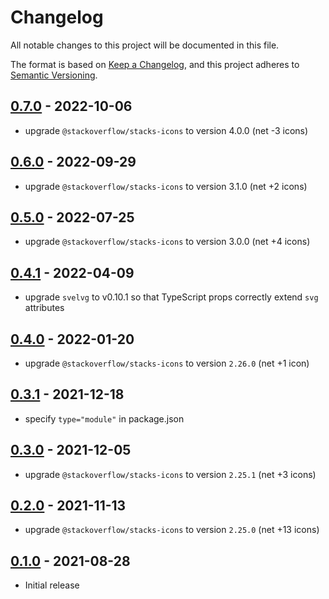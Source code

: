 # Changelog

All notable changes to this project will be documented in this file.

The format is based on [Keep a Changelog](https://keepachangelog.com/en/1.0.0/),
and this project adheres to [Semantic Versioning](https://semver.org/spec/v2.0.0.html).

## [0.7.0](https://github.com/metonym/svelte-stacks-icons/releases/tag/v0.7.0) - 2022-10-06

- upgrade `@stackoverflow/stacks-icons` to version 4.0.0 (net -3 icons)

## [0.6.0](https://github.com/metonym/svelte-stacks-icons/releases/tag/v0.6.0) - 2022-09-29

- upgrade `@stackoverflow/stacks-icons` to version 3.1.0 (net +2 icons)

## [0.5.0](https://github.com/metonym/svelte-stacks-icons/releases/tag/v0.5.0) - 2022-07-25

- upgrade `@stackoverflow/stacks-icons` to version 3.0.0 (net +4 icons)

## [0.4.1](https://github.com/metonym/svelte-stacks-icons/releases/tag/v0.4.1) - 2022-04-09

- upgrade `svelvg` to v0.10.1 so that TypeScript props correctly extend `svg` attributes

## [0.4.0](https://github.com/metonym/svelte-stacks-icons/releases/tag/v0.4.0) - 2022-01-20

- upgrade `@stackoverflow/stacks-icons` to version `2.26.0` (net +1 icon)

## [0.3.1](https://github.com/metonym/svelte-stacks-icons/releases/tag/v0.3.1) - 2021-12-18

- specify `type="module"` in package.json

## [0.3.0](https://github.com/metonym/svelte-stacks-icons/releases/tag/v0.3.0) - 2021-12-05

- upgrade `@stackoverflow/stacks-icons` to version `2.25.1` (net +3 icons)

## [0.2.0](https://github.com/metonym/svelte-stacks-icons/releases/tag/v0.2.0) - 2021-11-13

- upgrade `@stackoverflow/stacks-icons` to version `2.25.0` (net +13 icons)

## [0.1.0](https://github.com/metonym/svelte-stacks-icons/releases/tag/v0.1.0) - 2021-08-28

- Initial release
